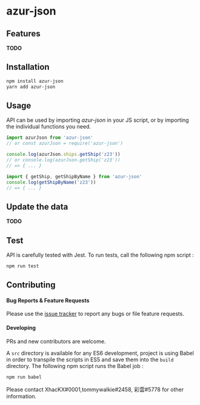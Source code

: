 # azur-json

## Features

**TODO**

## Installation

```bash
npm install azur-json
yarn add azur-json
```

## Usage

API can be used by importing _azur-json_ in your JS script, or by importing the individual functions you need.

```js
import azurJson from 'azur-json'
// or const azurJson = require('azur-json')

console.log(azurJson.ships.getShip('z23'))
// or console.log(azurJson.getShip('z23'))
// => { ... }

import { getShip, getShipByName } from 'azur-json'
console.log(getShipByName('z23'))
// => { ... }
```

## Update the data

**TODO**

## Test

API is carefully tested with Jest. To run tests, call the following npm script :

```bash
npm run test
```

## Contributing

#### Bug Reports & Feature Requests

Please use the [issue tracker](https://github.com/jasperchua99/azur-json/issues) to report any bugs or file feature requests.

#### Developing

PRs and new contributors are welcome.

A `src` directory is available for any ES6 development, project is using Babel in order to transpile the scripts in ES5 and save them into the `build` directory.
The following npm script runs the Babel job :

```bash
npm run babel
```

Please contact XhacKX#0001,tommywalkie#2458, 彩雲#5778 for other information.

